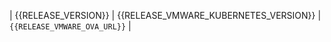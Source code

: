 | <!-- vmware-k8s-{{RELEASE_NAME}} --> {{RELEASE_VERSION}}              |  {{RELEASE_VMWARE_KUBERNETES_VERSION}}                 | `{{RELEASE_VMWARE_OVA_URL}}`          |
